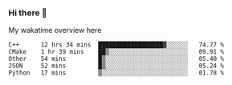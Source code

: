 ### Hi there 👋

<!--
**Jassy930/Jassy930** is a ✨ _special_ ✨ repository because its `README.md` (this file) appears on your GitHub profile.

Here are some ideas to get you started:

- 🔭 I’m currently working on ...
- 🌱 I’m currently learning ...
- 👯 I’m looking to collaborate on ...
- 🤔 I’m looking for help with ...
- 💬 Ask me about ...
- 📫 How to reach me: ...
- 😄 Pronouns: ...
- ⚡ Fun fact: ...
-->

My wakatime overview here
<!--START_SECTION:waka-->
```text
C++      12 hrs 34 mins  ██████████████████▓░░░░░░   74.77 % 
CMake    1 hr 39 mins    ██▒░░░░░░░░░░░░░░░░░░░░░░   09.91 % 
Other    54 mins         █▒░░░░░░░░░░░░░░░░░░░░░░░   05.40 % 
JSON     52 mins         █▒░░░░░░░░░░░░░░░░░░░░░░░   05.24 % 
Python   17 mins         ▒░░░░░░░░░░░░░░░░░░░░░░░░   01.78 % 
```
<!--END_SECTION:waka-->
